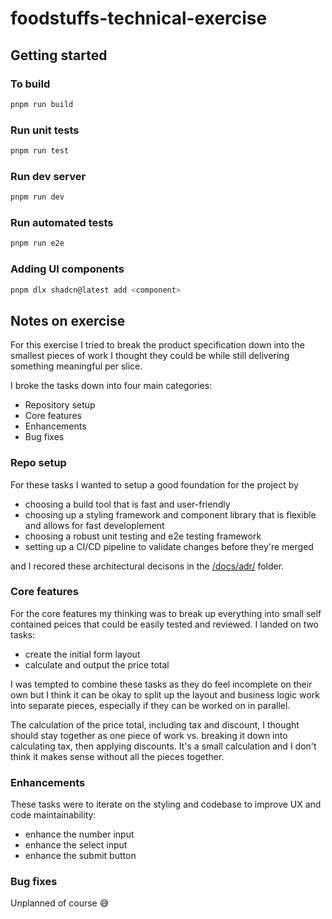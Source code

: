 # foodstuffs-technical-exercise

## Getting started

### To build

```bash
pnpm run build
```

### Run unit tests

```bash
pnpm run test
```

### Run dev server

```bash
pnpm run dev
```

### Run automated tests

```bash
pnpm run e2e
```

### Adding UI components

```bash
pnpm dlx shadcn@latest add <component>
```

## Notes on exercise

For this exercise I tried to break the product specification down into the smallest pieces of work I thought they could be while still delivering something meaningful per slice.

I broke the tasks down into four main categories:

- Repository setup
- Core features
- Enhancements
- Bug fixes

### Repo setup

For these tasks I wanted to setup a good foundation for the project by

- choosing a build tool that is fast and user-friendly
- choosing up a styling framework and component library that is flexible and allows for fast developlement
- choosing a robust unit testing and e2e testing framework
- setting up a CI/CD pipeline to validate changes before they're merged

and I recored these architectural decisons in the [/docs/adr/](/docs/adr/) folder.

### Core features

For the core features my thinking was to break up everything into small self contained peices that could be easily tested and reviewed. I landed on two tasks:

- create the initial form layout
- calculate and output the price total

I was tempted to combine these tasks as they do feel incomplete on their own but I think it can be okay to split up the layout and business logic work into separate pieces, especially if they can be worked on in parallel.

The calculation of the price total, including tax and discount, I thought should stay together as one piece of work vs. breaking it down into calculating tax, then applying discounts. It's a small calculation and I don't think it makes sense without all the pieces together.

### Enhancements

These tasks were to iterate on the styling and codebase to improve UX and code maintainability:

- enhance the number input
- enhance the select input
- enhance the submit button

### Bug fixes

Unplanned of course 😅
